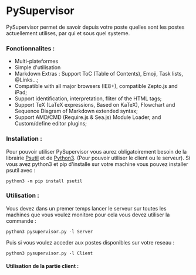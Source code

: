 # PySupervisor

PySupervisor permet de savoir depuis votre poste quelles sont les postes actuellement utilises, par qui et sous quel systeme.


### Fonctionnalites :

- Multi-plateformes
- Simple d'utilisation
- Markdown Extras : Support ToC (Table of Contents), Emoji, Task lists, @Links...;
- Compatible with all major browsers (IE8+), compatible Zepto.js and iPad;
- Support identification, interpretation, fliter of the HTML tags;
- Support TeX (LaTeX expressions, Based on KaTeX), Flowchart and Sequence Diagram of Markdown extended syntax;
- Support AMD/CMD (Require.js & Sea.js) Module Loader, and Custom/define editor plugins;

### Installation :
Pour pouvoir utiliser PySupervisor vous aurez obligatoirement besoin de la librairie [Psutil](https://psutil.readthedocs.io/en/latest/#)
 et de [Python3](https://www.python.org/download/releases/3.0/). (Pour pouvoir utiliser le client ou le serveur).
Si vous avez python3 et pip d'installe sur votre machine vous pouvez installer psutil avec :
```
python3 -m pip install psutil
```

### Utilisation :
Vous devez dans un premer temps lancer le serveur sur toutes les machines que vous voulez monitore pour cela vous devez utiliser la commande :
```
python3 pysupervisor.py -l Server
```
Puis si vous voulez acceder aux postes disponibles sur votre reseau :
```
python3 pysupervisor.py -l Client
```

#### Utilisation de la partie client :
